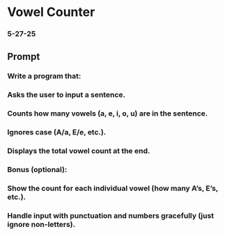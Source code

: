 # Vowel Counter
### 5-27-25

## Prompt
### Write a program that:

### Asks the user to input a sentence.

### Counts how many vowels (a, e, i, o, u) are in the sentence.

### Ignores case (A/a, E/e, etc.).

### Displays the total vowel count at the end.

### Bonus (optional):

### Show the count for each individual vowel (how many A’s, E’s, etc.).

### Handle input with punctuation and numbers gracefully (just ignore non-letters).